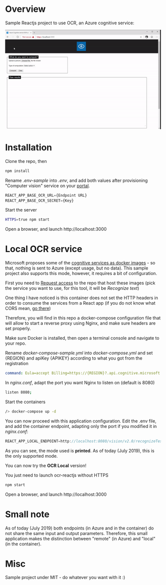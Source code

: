 # Overview

Sample Reactjs project to use OCR, an Azure cognitive service:

![Demo](./doc/demo.gif)

# Installation

Clone the repo, then

```sh
npm install
```

Rename *.env-sample* into *.env*, and add both values after provisioning "Computer vision" service on your [portal](https://portal.azure.com).

```js
REACT_APP_BASE_OCR_URL={Endpoint URL}
REACT_APP_BASE_OCR_SECRET={Key}
```

Start the server

```sh
HTTPS=true npm start
```

Open a browser, and launch http://localhost:3000

# Local OCR service

Microsoft proposes some of the [cognitive services as docker images](https://docs.microsoft.com/en-us/azure/cognitive-services/cognitive-services-container-supportà) - so that, nothing is sent to Azure (except usage, but no data). This sample project also supports this mode, however, it requires a bit of configuration.

First you need to  [Request access](https://docs.microsoft.com/en-us/azure/cognitive-services/cognitive-services-container-support#container-availability-in-azure-cognitive-services) to the repo that host these images (pick the service you want to use, for this tool, it will be *Recognize text*)

One thing I have noticed is this container does not set the HTTP headers in order to consume the services from a React app (if you do not know what CORS mean, [go there](https://fr.wikipedia.org/wiki/Cross-origin_resource_sharing))

Therefore, you will find in this repo a docker-compose configuration file that will allow to start a reverse proxy using Nginx, and make sure headers are set properly.

Make sure Docker is installed, then open a terminal console and navigate to your repo.

Rename *docker-compose-sample.yml* into *docker-compose.yml* and set {REGION} and apiKey {APIKEY} according to what you got from the registration

```yml
command: Eula=accept Billing=https://{REGION}?.api.cognitive.microsoft.com/vision/v2.0 ApiKey={API-KEY}
```

In *nginx.conf*, adapt the port you want Nginx to listen on (default is 8080)

```sh
listen 8080;
```

Start the containers

```sh
/> docker-compose up -d
```

You can now proceed with this application configuration. Edit the .env file, and add the container endpoint, adapting only the port if you modified it in *nginx.conf*:

```js
REACT_APP_LOCAL_ENDPOINT=http://localhost:8080/vision/v2.0/recognizeText?mode=printed
```

As you can see, the mode used is **printed**. As of today (July 2019), this is the only supported mode.

You can now try the **OCR Local** version!

You just need to launch ocr-reactjs without HTTPS

```sh
npm start
```

Open a browser, and launch http://localhost:3000

# Small note

As of today (July 2019) both endpoints (in Azure and in the container) do not share the same input and output parameters. Therefore, this small application makes the distinction between "remote" (in Azure) and "local" (in the container).

# Misc

Sample project under MIT - do whatever you want with it :)
